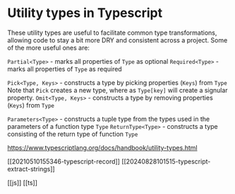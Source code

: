 # Utility types in Typescript

These utility types are useful to facilitate common type transformations, allowing code to stay a bit more DRY and consistent across a project. Some of the more useful ones are:

`Partial<Type>` - marks all properties of `Type` as optional
`Required<Type>` - marks all properties of `Type` as required

`Pick<Type, Keys>` - constructs a type by picking properties (`Keys`) from `Type`
    Note that `Pick` creates a new type, where as `Type[key]` will create a signular property.
`Omit<Type, Keys>` - constructs a type by removing properties (`Keys`) from `Type`

`Parameters<Type>` - constructs a tuple type from the types used in the parameters of a function type `Type`
`ReturnType<Type>` - constructs a type consisting of the return type of function `Type`

https://www.typescriptlang.org/docs/handbook/utility-types.html

[[20210510155346-typescript-record]]
[[20240828101515-typescript-extract-strings]]

[[js]]
[[ts]]